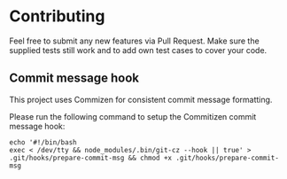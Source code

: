 
# Contributing

Feel free to submit any new features via Pull Request.
Make sure the supplied tests still work and to add own test cases to cover your code.

## Commit message hook

This project uses Commizen for consistent commit message formatting.

Please run the following command to setup the Commitizen commit message hook:

```shell script
echo '#!/bin/bash
exec < /dev/tty && node_modules/.bin/git-cz --hook || true' > .git/hooks/prepare-commit-msg && chmod +x .git/hooks/prepare-commit-msg
```